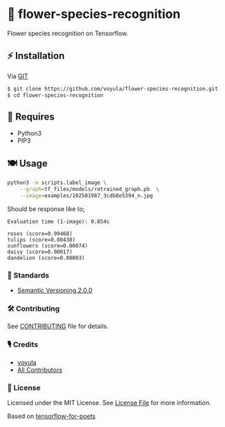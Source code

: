 # 💐 flower-species-recognition

Flower species recognition on Tensorflow.

## ⚡ Installation

Via [GIT](https://git-scm.com/)

```bash
$ git clone https://github.com/voyula/flower-species-recognition.git
$ cd flower-species-recognition
```

## 🛒 Requires

- Python3
- PIP3

## 🍽 Usage

```bash
python3 -m scripts.label_image \
    --graph=tf_files/models/retrained_graph.pb  \
    --image=examples/102501987_3cdb8e5394_n.jpg
```

Should be response like to;

```
Evaluation time (1-image): 0.854s

roses (score=0.99468)
tulips (score=0.00438)
sunflowers (score=0.00074)
daisy (score=0.00017)
dandelion (score=0.00003)
```

### 📜 Standards

- [Semantic Versioning 2.0.0](https://semver.org/)

### 🛠 Contributing

See [CONTRIBUTING](CONTRIBUTING.md) file for details.

### 🎙 Credits

- [voyula](https://github.com/voyula)
- [All Contributors](../../contributors)

### 📌 License

Licensed under the MIT License. See [License File](LICENSE.md) for more information.

Based on [tensorflow-for-poets](Lhttps://codelabs.developers.google.com/codelabs/tensorflow-for-poets)
